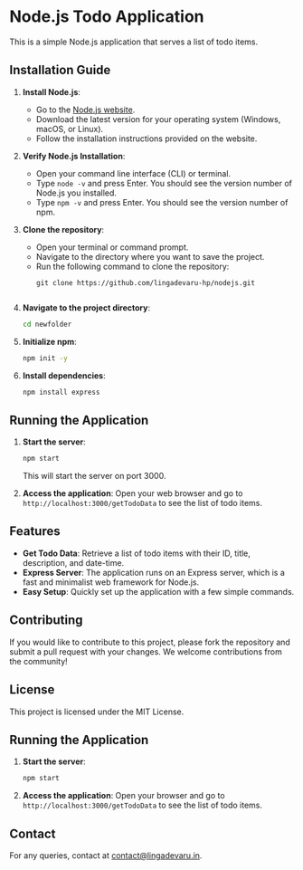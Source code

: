 # Node.js Todo Application

This is a simple Node.js application that serves a list of todo items.

## Installation Guide

1. **Install Node.js**:
   - Go to the [Node.js website](https://nodejs.org/).
   - Download the latest version for your operating system (Windows, macOS, or Linux).
   - Follow the installation instructions provided on the website.

2. **Verify Node.js Installation**:
   - Open your command line interface (CLI) or terminal.
   - Type `node -v` and press Enter. You should see the version number of Node.js you installed.
   - Type `npm -v` and press Enter. You should see the version number of npm.

3. **Clone the repository**:
   - Open your terminal or command prompt.
   - Navigate to the directory where you want to save the project.
   - Run the following command to clone the repository:
     ```
     git clone https://github.com/lingadevaru-hp/nodejs.git
   ```

4. **Navigate to the project directory**:
   ```bash
   cd newfolder
   ```

5. **Initialize npm**:
   ```bash
   npm init -y
   ```

6. **Install dependencies**:
   ```bash
   npm install express
   ```

## Running the Application

1. **Start the server**:
   ```bash
   npm start
   ```
   This will start the server on port 3000.

2. **Access the application**:
   Open your web browser and go to `http://localhost:3000/getTodoData` to see the list of todo items.

## Features

- **Get Todo Data**: Retrieve a list of todo items with their ID, title, description, and date-time.
- **Express Server**: The application runs on an Express server, which is a fast and minimalist web framework for Node.js.
- **Easy Setup**: Quickly set up the application with a few simple commands.

## Contributing

If you would like to contribute to this project, please fork the repository and submit a pull request with your changes. We welcome contributions from the community!

## License

This project is licensed under the MIT License.

## Running the Application

1. **Start the server**:
   ```bash
   npm start
   ```

2. **Access the application**:
   Open your browser and go to `http://localhost:3000/getTodoData` to see the list of todo items.

## Contact

For any queries, contact  at [contact@lingadevaru.in](mailto:contact@lingadevaru.in). 
